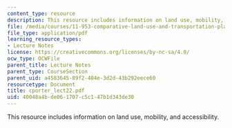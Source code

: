 ```yaml
---
content_type: resource
description: This resource includes information on land use, mobility, and accessibility.
file: /media/courses/11-953-comparative-land-use-and-transportation-planning-spring-2006/40048a4bde061707c5c147b1d343de30_cporter_lect22.pdf
file_type: application/pdf
learning_resource_types:
- Lecture Notes
license: https://creativecommons.org/licenses/by-nc-sa/4.0/
ocw_type: OCWFile
parent_title: Lecture Notes
parent_type: CourseSection
parent_uid: a4583645-89f2-404e-3d2d-43b292eece60
resourcetype: Document
title: cporter_lect22.pdf
uid: 40048a4b-de06-1707-c5c1-47b1d343de30
---
```

This resource includes information on land use, mobility, and accessibility.